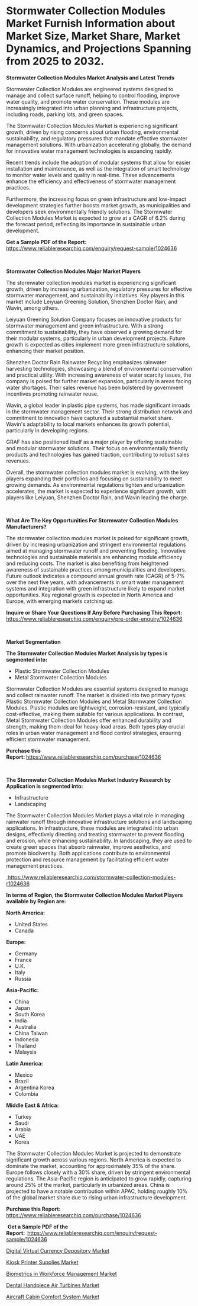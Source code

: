 <p><h1>Stormwater Collection Modules Market Furnish Information about Market Size, Market Share, Market Dynamics, and Projections Spanning from 2025 to 2032.</h1></p><p><strong>Stormwater Collection Modules Market Analysis and Latest Trends</strong></p>
<p><p>Stormwater Collection Modules are engineered systems designed to manage and collect surface runoff, helping to control flooding, improve water quality, and promote water conservation. These modules are increasingly integrated into urban planning and infrastructure projects, including roads, parking lots, and green spaces. </p><p>The Stormwater Collection Modules Market is experiencing significant growth, driven by rising concerns about urban flooding, environmental sustainability, and regulatory pressures that mandate effective stormwater management solutions. With urbanization accelerating globally, the demand for innovative water management technologies is expanding rapidly. </p><p>Recent trends include the adoption of modular systems that allow for easier installation and maintenance, as well as the integration of smart technology to monitor water levels and quality in real-time. These advancements enhance the efficiency and effectiveness of stormwater management practices. </p><p>Furthermore, the increasing focus on green infrastructure and low-impact development strategies further boosts market growth, as municipalities and developers seek environmentally friendly solutions. The Stormwater Collection Modules Market is expected to grow at a CAGR of 6.2% during the forecast period, reflecting its importance in sustainable urban development.</p></p>
<p><strong>Get a Sample PDF of the Report:&nbsp;</strong> <a href="https://www.reliableresearchiq.com/enquiry/request-sample/1024636?utm_campaign=1087&utm_medium=2&utm_source=Github&utm_content=ia&utm_term=08032025&utm_id=stormwater-collection-modules">https://www.reliableresearchiq.com/enquiry/request-sample/1024636</a></p>
<p>&nbsp;</p>
<p><strong>Stormwater Collection Modules Major Market Players</strong></p>
<p><p>The stormwater collection modules market is experiencing significant growth, driven by increasing urbanization, regulatory pressures for effective stormwater management, and sustainability initiatives. Key players in this market include Leiyuan Greening Solution, Shenzhen Doctor Rain, and Wavin, among others.</p><p>Leiyuan Greening Solution Company focuses on innovative products for stormwater management and green infrastructure. With a strong commitment to sustainability, they have observed a growing demand for their modular systems, particularly in urban development projects. Future growth is expected as cities implement more green infrastructure solutions, enhancing their market position.</p><p>Shenzhen Doctor Rain Rainwater Recycling emphasizes rainwater harvesting technologies, showcasing a blend of environmental conservation and practical utility. With increasing awareness of water scarcity issues, the company is poised for further market expansion, particularly in areas facing water shortages. Their sales revenue has been bolstered by government incentives promoting rainwater reuse.</p><p>Wavin, a global leader in plastic pipe systems, has made significant inroads in the stormwater management sector. Their strong distribution network and commitment to innovation have captured a substantial market share. Wavin's adaptability to local markets enhances its growth potential, particularly in developing regions.</p><p>GRAF has also positioned itself as a major player by offering sustainable and modular stormwater solutions. Their focus on environmentally friendly products and technologies has gained traction, contributing to robust sales revenues.</p><p>Overall, the stormwater collection modules market is evolving, with the key players expanding their portfolios and focusing on sustainability to meet growing demands. As environmental regulations tighten and urbanization accelerates, the market is expected to experience significant growth, with players like Leiyuan, Shenzhen Doctor Rain, and Wavin leading the charge.</p></p>
<p>&nbsp;</p>
<p><strong>What Are The Key Opportunities For Stormwater Collection Modules Manufacturers?</strong></p>
<p><p>The stormwater collection modules market is poised for significant growth, driven by increasing urbanization and stringent environmental regulations aimed at managing stormwater runoff and preventing flooding. Innovative technologies and sustainable materials are enhancing module efficiency and reducing costs. The market is also benefiting from heightened awareness of sustainable practices among municipalities and developers. Future outlook indicates a compound annual growth rate (CAGR) of 5-7% over the next five years, with advancements in smart water management systems and integration with green infrastructure likely to expand market opportunities. Key regional growth is expected in North America and Europe, with emerging markets catching up.</p></p>
<p><strong>Inquire or Share Your Questions If Any Before Purchasing This Report:</strong> <a href="https://www.reliableresearchiq.com/enquiry/pre-order-enquiry/1024636?utm_campaign=1087&utm_medium=2&utm_source=Github&utm_content=ia&utm_term=08032025&utm_id=stormwater-collection-modules">https://www.reliableresearchiq.com/enquiry/pre-order-enquiry/1024636</a></p>
<p>&nbsp;</p>
<p><strong>Market Segmentation</strong></p>
<p><strong>The Stormwater Collection Modules Market Analysis by types is segmented into:</strong></p>
<p><ul><li>Plastic Stormwater Collection Modules</li><li>Metal Stormwater Collection Modules</li></ul></p>
<p><p>Stormwater Collection Modules are essential systems designed to manage and collect rainwater runoff. The market is divided into two primary types: Plastic Stormwater Collection Modules and Metal Stormwater Collection Modules. Plastic modules are lightweight, corrosion-resistant, and typically cost-effective, making them suitable for various applications. In contrast, Metal Stormwater Collection Modules offer enhanced durability and strength, making them ideal for heavy-load areas. Both types play crucial roles in urban water management and flood control strategies, ensuring efficient stormwater management.</p></p>
<p><strong>Purchase this Report:&nbsp;</strong><a href="https://www.reliableresearchiq.com/purchase/1024636?utm_campaign=1087&utm_medium=2&utm_source=Github&utm_content=ia&utm_term=08032025&utm_id=stormwater-collection-modules">https://www.reliableresearchiq.com/purchase/1024636</a></p>
<p>&nbsp;</p>
<p><strong>The Stormwater Collection Modules Market Industry Research by Application is segmented into:</strong></p>
<p><ul><li>Infrastructure</li><li>Landscaping</li></ul></p>
<p><p>The Stormwater Collection Modules Market plays a vital role in managing rainwater runoff through innovative infrastructure solutions and landscaping applications. In infrastructure, these modules are integrated into urban designs, effectively directing and treating stormwater to prevent flooding and erosion, while enhancing sustainability. In landscaping, they are used to create green spaces that absorb rainwater, improve aesthetics, and promote biodiversity. Both applications contribute to environmental protection and resource management by facilitating efficient water management practices.</p></p>
<p><a href="https://www.reliableresearchiq.com/stormwater-collection-modules-r1024636?utm_campaign=1087&utm_medium=2&utm_source=Github&utm_content=ia&utm_term=08032025&utm_id=stormwater-collection-modules">&nbsp;https://www.reliableresearchiq.com/stormwater-collection-modules-r1024636</a></p>
<p><strong>In terms of Region, the Stormwater Collection Modules Market Players available by Region are:</strong></p>
<p>
    <p> <strong> North America: </strong>
        <ul>
            <li>United States</li>
            <li>Canada</li>
        </ul>
        </p> 
    <p> <strong> Europe: </strong>
        <ul>
            <li>Germany</li>
            <li>France</li>
            <li>U.K.</li>
            <li>Italy</li>
            <li>Russia</li>
        </ul>
        </p> 
    <p> <strong> Asia-Pacific: </strong>
        <ul>
            <li>China</li>
            <li>Japan</li>
            <li>South Korea</li>
            <li>India</li>
            <li>Australia</li>
            <li>China Taiwan</li>
            <li>Indonesia</li>
            <li>Thailand</li>
            <li>Malaysia</li>
        </ul>
        </p> 
    <p> <strong> Latin America: </strong>
        <ul>
            <li>Mexico</li>
            <li>Brazil</li>
            <li>Argentina Korea</li>
            <li>Colombia</li>
        </ul>
        </p> 
    <p> <strong> Middle East & Africa: </strong>
        <ul>
            <li>Turkey</li>
            <li>Saudi</li>
            <li>Arabia</li>
            <li>UAE</li>
            <li>Korea</li>
        </ul>
    </p>
    </p>
<p><p>The Stormwater Collection Modules Market is projected to demonstrate significant growth across various regions. North America is expected to dominate the market, accounting for approximately 35% of the share. Europe follows closely with a 30% share, driven by stringent environmental regulations. The Asia-Pacific region is anticipated to grow rapidly, capturing around 25% of the market, particularly in urbanized areas. China is projected to have a notable contribution within APAC, holding roughly 10% of the global market share due to rising urban infrastructure development.</p></p>
<p><strong>Purchase this Report: </strong><a href="https://www.reliableresearchiq.com/purchase/1024636?utm_campaign=1087&utm_medium=2&utm_source=Github&utm_content=ia&utm_term=08032025&utm_id=stormwater-collection-modules">https://www.reliableresearchiq.com/purchase/1024636</a></p>
<p>&nbsp;<strong>Get a Sample PDF of the Report:&nbsp;&nbsp;</strong><a href="https://www.reliableresearchiq.com/enquiry/request-sample/1024636?utm_campaign=1087&utm_medium=2&utm_source=Github&utm_content=ia&utm_term=08032025&utm_id=stormwater-collection-modules">https://www.reliableresearchiq.com/enquiry/request-sample/1024636</a></p>
<p><strong></strong></p>
<p><p><a href="https://github.com/vaeilabin/Market-Research-Report-List-1/blob/main/digital-virtual-currency-depository-market.md?utm_campaign=1087&utm_medium=2&utm_source=Github&utm_content=ia&utm_term=08032025&utm_id=stormwater-collection-modules">Digital Virtual Currency Depository Market</a></p><p><a href="https://github.com/bilkbitsch/Market-Research-Report-List-1/blob/main/kiosk-printer-supplies-market.md?utm_campaign=1087&utm_medium=2&utm_source=Github&utm_content=ia&utm_term=08032025&utm_id=stormwater-collection-modules">Kiosk Printer Supplies Market</a></p><p><a href="https://github.com/ikokwuihepa/Market-Research-Report-List-1/blob/main/biometrics-in-workforce-management-market.md?utm_campaign=1087&utm_medium=2&utm_source=Github&utm_content=ia&utm_term=08032025&utm_id=stormwater-collection-modules">Biometrics in Workforce Management Market</a></p><p><a href="https://github.com/alekitanis/Market-Research-Report-List-1/blob/main/dental-handpiece-air-turbines-market.md?utm_campaign=1087&utm_medium=2&utm_source=Github&utm_content=ia&utm_term=08032025&utm_id=stormwater-collection-modules">Dental Handpiece Air Turbines Market</a></p><p><a href="https://github.com/kumadenthela/Market-Research-Report-List-1/blob/main/aircraft-cabin-comfort-system-market.md?utm_campaign=1087&utm_medium=2&utm_source=Github&utm_content=ia&utm_term=08032025&utm_id=stormwater-collection-modules">Aircraft Cabin Comfort System Market</a></p></p>